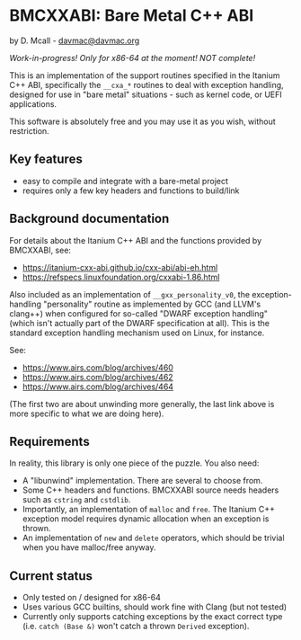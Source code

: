 # BMCXXABI: Bare Metal C++ ABI

by D. Mcall - <davmac@davmac.org>

*Work-in-progress! Only for x86-64 at the moment! NOT complete!*

This is an implementation of the support routines specified in the Itanium C++ ABI, specifically
the `__cxa_*` routines to deal with exception handling, designed for use in "bare metal" situations -
such as kernel code, or UEFI applications.

This software is absolutely free and you may use it as you wish, without restriction.

## Key features

 * easy to compile and integrate with a bare-metal project
 * requires only a few key headers and functions to build/link

## Background documentation

For details about the Itanium C++ ABI and the functions provided by BMCXXABI, see:
 * https://itanium-cxx-abi.github.io/cxx-abi/abi-eh.html
 * https://refspecs.linuxfoundation.org/cxxabi-1.86.html 

Also included as an implementation of `__gxx_personality_v0`, the exception-handling "personality"
routine as implemented by GCC (and LLVM's clang++) when configured for so-called "DWARF exception handling"
(which isn't actually part of the DWARF specification at all). This is the standard exception handling
mechanism used on Linux, for instance.

See:
 * https://www.airs.com/blog/archives/460
 * https://www.airs.com/blog/archives/462
 * https://www.airs.com/blog/archives/464

(The first two are about unwinding more generally, the last link above is more specific to what we are
doing here). 

## Requirements

In reality, this library is only one piece of the puzzle. You also need:
 * A "libunwind" implementation. There are several to choose from.
 * Some C++ headers and functions. BMCXXABI source needs headers such as `cstring` and `cstdlib`.
 * Importantly, an implementation of `malloc` and `free`. The Itanium C++ exception model requires
   dynamic allocation when an exception is thrown.
 * An implementation of `new` and `delete` operators, which should be trivial when you have
   malloc/free anyway.

## Current status

 * Only tested on / designed for x86-64
 * Uses various GCC builtins, should work fine with Clang (but not tested)
 * Currently only supports catching exceptions by the exact correct type (i.e. `catch (Base &)` won't
   catch a thrown `Derived` exception).
